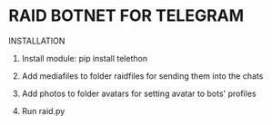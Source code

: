 <h1><b>RAID BOTNET FOR TELEGRAM</b></h1>

INSTALLATION

1. Install module:
pip install telethon

2. Add mediafiles to folder raidfiles for sending them into the chats

3. Add photos to folder avatars for setting avatar to bots' profiles

4. Run raid.py
